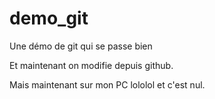# demo_git
Une démo de git qui se passe bien

Et maintenant on modifie depuis github.

Mais maintenant sur mon PC lololol et c'est nul.
